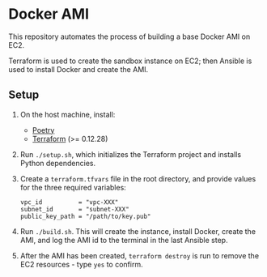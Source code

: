 
# Docker AMI

This repository automates the process of building a base Docker AMI on EC2.

Terraform is used to create the sandbox instance on EC2; then Ansible is used to install Docker and create the AMI.

## Setup

1. On the host machine, install:

    - [Poetry](https://python-poetry.org/)
    - [Terraform](https://www.terraform.io/) (>= 0.12.28)

1. Run `./setup.sh`, which initializes the Terraform project and installs Python dependencies.

1. Create a `terraform.tfvars` file in the root directory, and provide values for the three required variables:

    ```hcl
    vpc_id          = "vpc-XXX"
    subnet_id       = "subnet-XXX"
    public_key_path = "/path/to/key.pub"
    ```

1. Run `./build.sh`. This will create the instance, install Docker, create the AMI, and log the AMI id to the terminal in the last Ansible step.

1. After the AMI has been created, `terraform destroy` is run to remove the EC2 resources - type `yes` to confirm.